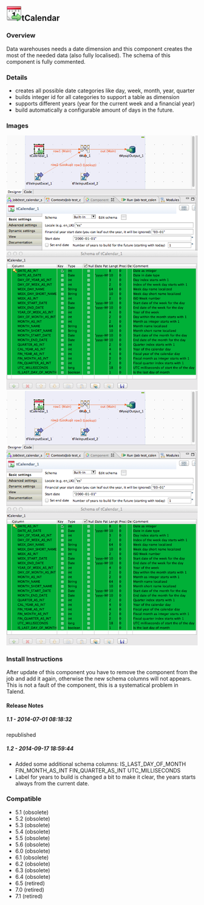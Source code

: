 ## <img src='./logo.jpg' width='40' height='40'>tCalendar

### Overview
Data warehouses needs a date dimension and this component creates the most of the needed data (also fully localised).
The schema of this component is fully commented.

### Details
* creates all possible date categories like day, week, month, year, quarter
* builds integer id for all categories to support a table as dimension
* supports different years (year for the current week and a financial year)
* build automatically a configurable amount of days in the future. 
### Images
<a href='./screenshots/v_1.2__2.jpg'><img src='./screenshots/v_1.2__2.jpg' ></a>
<a href='./screenshots/v_1.1__1.jpg'><img src='./screenshots/v_1.1__1.jpg' ></a>


### Install Instructions
After update of this component you have to remove the component from the job and add it again, otherwise the new schema columns will not appears.
This is not a fault of the component, this is a systematical problem in Talend.

#### Release Notes

##### 1.1 - 2014-07-01 08:18:32
republished
##### 1.2 - 2014-09-17 18:59:44
* Added some additional schema columns:
    IS_LAST_DAY_OF_MONTH
    FIN_MONTH_AS_INT
    FIN_QUARTER_AS_INT
    UTC_MILLISECONDS
* Label for years to build is changed a bit to make it clear, the years starts always from the current date.
### Compatible
 -  5.1 (obsolete)
 -   5.2 (obsolete)
 -   5.3 (obsolete)
 -   5.4 (obsolete)
 -   5.5 (obsolete)
 -   5.6 (obsolete)
 -   6.0 (obsolete)
 -   6.1 (obsolete)
 -   6.2 (obsolete)
 -   6.3 (obsolete)
 -   6.4 (obsolete)
 -  6.5 (retired)
 -  7.0 (retired)
 -  7.1 (retired)